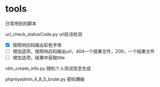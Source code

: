 # tools
日常用到的脚本

url_check_statusCode.py  url存活检测

- [x] 按照响应码输出彩色字体
- [ ] 增加选项，按照响应码输出url，404一个结果文件，200，一个结果文件
- [ ] 增加选项，结果中获取title

rdm_create_info.py	随机个人测试信息生成

phpmyadmin_4_8_5_brute.py   密码爆破
